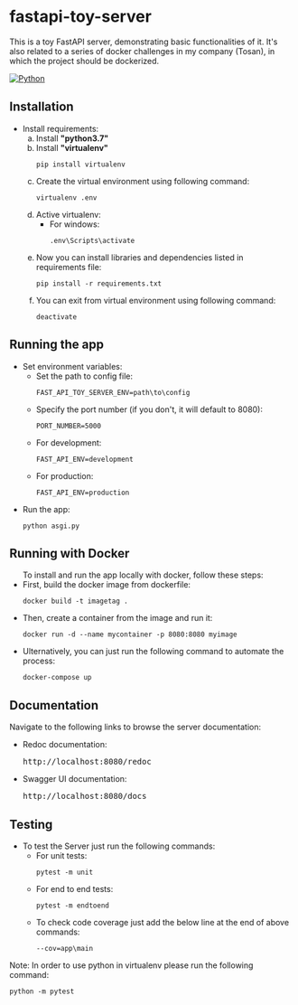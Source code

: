 # **fastapi-toy-server**
This is a toy FastAPI server, demonstrating basic functionalities of it.  It's also related to a series of docker challenges in my company (Tosan), in which the project should be dockerized.


[![Python](https://img.shields.io/badge/python-3.7-green)](https://www.python.org/downloads/release/python-370/)
<h2> Installation </h2>
<ul>
	<li> Install requirements: 
		<ol type="a">
			<li> Install <b> "python3.7" </b> </li>
			<li>  Install <b> "virtualenv" </b>
        			<pre><code>pip install virtualenv</code></pre> 
			</li>
			<li>
        			Create the virtual environment using following command:
        			<pre><code>virtualenv .env</code></pre>
    			</li>
			<li> Active virtualenv:
				<ul>
					<li> For windows:
       						<pre><code>.env\Scripts\activate</code></pre>
					</li>					
				</ul>	
    			</li>
			<li> Now you can install libraries and dependencies listed in requirements file:
        			<pre><code>pip install -r requirements.txt</code></pre>
            </li>
            <li>
                You can exit from virtual environment using following command:
                <pre><code>deactivate</code></pre>
            </li>
		</ol>
	</li>
			
</ul>
<h2> Running the app </h2>
	<ul>
		<li>Set environment variables:
			<ul>
			    <li> Set the path to config file:
                <pre><code>FAST_API_TOY_SERVER_ENV=path\to\config</code></pre>
                </li>
                <li> Specify the port number (if you don't, it will default to 8080): 
                        <pre><code>PORT_NUMBER=5000</code></pre>
                </li>
                <li> For development: 
                        <pre><code>FAST_API_ENV=development</code></pre>
                </li>
                <li> For production:
                       <pre><code>FAST_API_ENV=production</code></pre>
                </li>					
            </ul>
		</li>
		<li>Run the app:
		    <pre><code>python asgi.py</code></pre>
		</li>
	</ul>
<h2> Running with Docker </h2>
	<ul>
        To install and run the app locally with docker, follow these steps:
            <li> First, build the docker image from dockerfile: 
                    <pre><code>docker build -t imagetag .</code></pre>
            </li>
            <li> Then, create a container from the image and run it:
                   <pre><code>docker run -d --name mycontainer -p 8080:8080 myimage</code></pre>
            </li>
		<li>Ulternatively, you can just run the following command to automate the process:
		    <pre><code>docker-compose up</code></pre>
		</li>
	</ul>
<h2> Documentation </h2>
    Navigate to the following links to browse the server documentation:
        <ul>
            <li> Redoc documentation: 
                    <pre>http://localhost:8080/redoc</pre>
            </li>
            <li> Swagger UI documentation:
                   <pre>http://localhost:8080/docs</pre>
            </li>					
        </ul>
<h2> Testing </h2>
	<ul>
		<li>
			To test the Server just run the following commands:
            <ul>
                <li> For unit tests:
                       <pre><code>pytest -m unit</code></pre>
                </li>
                <li> For end to end tests:
                       <pre><code>pytest -m endtoend</code></pre>
                </li>
                <li> To check code coverage just add the below line at the end of above commands:
                       <pre><code>--cov=app\main</code></pre>
                </li>
            </ul>	
		</li>
	</ul>
	Note: In order to use python in virtualenv please run the following command: 
	<pre><code>python -m pytest</code></pre>

